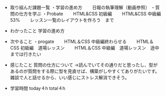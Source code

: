 * 取り組んだ課題一覧
・学習の進め方
　　日報の執筆理解（動画参照）
・質問の仕方を学ぶ
・Probate
　　HTML&CSS 初級編
　　HTML&CSS 中級編53%
　　レッスン一覧のレイアウトを作ろう　まで

* わかったこと
学習の進め方

* 次やること
・progate
　　HTML＆CSS 中級編終わらせる
　　HTML＆CSS 初級編　道場レッスン
　　HTML＆CSS 中級編　道場レッスン　途中までは行きたい

* 感じたこと
質問の仕方について
→読んでいてその通りだと思ったし、型があるのが質問をする際に型を見直せば、構築がしやすくてありがたいです。
雑談で人と話せるから、いい感じにストレス解消できそう。
* 学習時間
today４h
total４h

